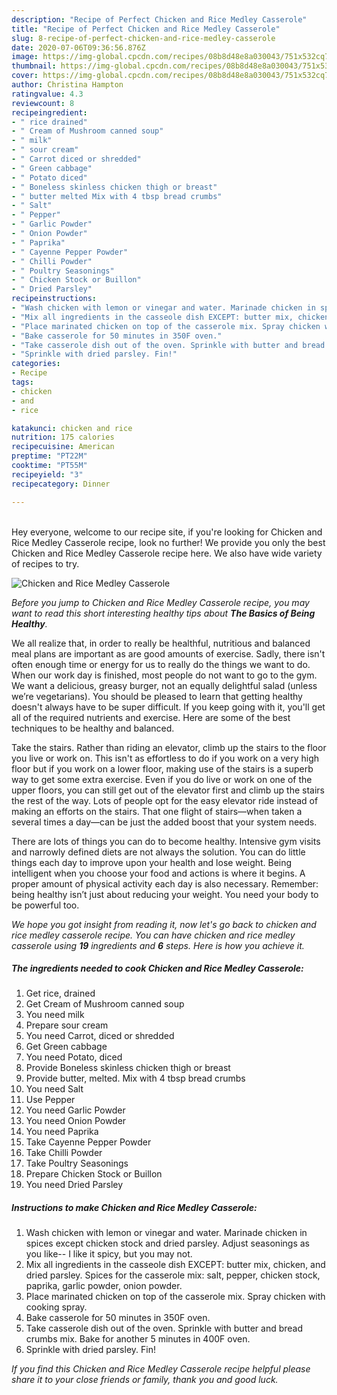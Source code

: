 ```yaml
---
description: "Recipe of Perfect Chicken and Rice Medley Casserole"
title: "Recipe of Perfect Chicken and Rice Medley Casserole"
slug: 8-recipe-of-perfect-chicken-and-rice-medley-casserole
date: 2020-07-06T09:36:56.876Z
image: https://img-global.cpcdn.com/recipes/08b8d48e8a030043/751x532cq70/chicken-and-rice-medley-casserole-recipe-main-photo.jpg
thumbnail: https://img-global.cpcdn.com/recipes/08b8d48e8a030043/751x532cq70/chicken-and-rice-medley-casserole-recipe-main-photo.jpg
cover: https://img-global.cpcdn.com/recipes/08b8d48e8a030043/751x532cq70/chicken-and-rice-medley-casserole-recipe-main-photo.jpg
author: Christina Hampton
ratingvalue: 4.3
reviewcount: 8
recipeingredient:
- " rice drained"
- " Cream of Mushroom canned soup"
- " milk"
- " sour cream"
- " Carrot diced or shredded"
- " Green cabbage"
- " Potato diced"
- " Boneless skinless chicken thigh or breast"
- " butter melted Mix with 4 tbsp bread crumbs"
- " Salt"
- " Pepper"
- " Garlic Powder"
- " Onion Powder"
- " Paprika"
- " Cayenne Pepper Powder"
- " Chilli Powder"
- " Poultry Seasonings"
- " Chicken Stock or Buillon"
- " Dried Parsley"
recipeinstructions:
- "Wash chicken with lemon or vinegar and water. Marinade chicken in spices except chicken stock and dried parsley. Adjust seasonings as you like-- I like it spicy, but you may not."
- "Mix all ingredients in the casseole dish EXCEPT: butter mix, chicken, and dried parsley. Spices for the casserole mix: salt, pepper, chicken stock, paprika, garlic powder, onion powder."
- "Place marinated chicken on top of the casserole mix. Spray chicken with cooking spray."
- "Bake casserole for 50 minutes in 350F oven."
- "Take casserole dish out of the oven. Sprinkle with butter and bread crumbs mix. Bake for another 5 minutes in 400F oven."
- "Sprinkle with dried parsley. Fin!"
categories:
- Recipe
tags:
- chicken
- and
- rice

katakunci: chicken and rice 
nutrition: 175 calories
recipecuisine: American
preptime: "PT22M"
cooktime: "PT55M"
recipeyield: "3"
recipecategory: Dinner

---
```

<br>
Hey everyone, welcome to our recipe site, if you're looking for Chicken and Rice Medley Casserole recipe, look no further! We provide you only the best Chicken and Rice Medley Casserole recipe here. We also have wide variety of recipes to try.
<br>


![Chicken and Rice Medley Casserole](https://img-global.cpcdn.com/recipes/08b8d48e8a030043/751x532cq70/chicken-and-rice-medley-casserole-recipe-main-photo.jpg)

<i>Before you jump to Chicken and Rice Medley Casserole recipe, you may want to read this short interesting healthy tips about <strong>The Basics of Being Healthy</strong>.</i>

We all realize that, in order to really be healthful, nutritious and balanced meal plans are important as are good amounts of exercise. Sadly, there isn't often enough time or energy for us to really do the things we want to do. When our work day is finished, most people do not want to go to the gym. We want a delicious, greasy burger, not an equally delightful salad (unless we’re vegetarians). You should be pleased to learn that getting healthy doesn't always have to be super difficult. If you keep going with it, you'll get all of the required nutrients and exercise. Here are some of the best techniques to be healthy and balanced.

Take the stairs. Rather than riding an elevator, climb up the stairs to the floor you live or work on. This isn't as effortless to do if you work on a very high floor but if you work on a lower floor, making use of the stairs is a superb way to get some extra exercise. Even if you do live or work on one of the upper floors, you can still get out of the elevator first and climb up the stairs the rest of the way. Lots of people opt for the easy elevator ride instead of making an efforts on the stairs. That one flight of stairs—when taken a several times a day—can be just the added boost that your system needs. 

There are lots of things you can do to become healthy. Intensive gym visits and narrowly defined diets are not always the solution. You can do little things each day to improve upon your health and lose weight. Being intelligent when you choose your food and actions is where it begins. A proper amount of physical activity each day is also necessary. Remember: being healthy isn’t just about reducing your weight. You need your body to be powerful too. 


<i>We hope you got insight from reading it, now let's go back to chicken and rice medley casserole recipe. You can have chicken and rice medley casserole using <strong>19</strong> ingredients and <strong>6</strong> steps. Here is how you achieve it.
</i>

##### The ingredients needed to cook Chicken and Rice Medley Casserole:

1. Get  rice, drained
1. Get  Cream of Mushroom canned soup
1. You need  milk
1. Prepare  sour cream
1. You need  Carrot, diced or shredded
1. Get  Green cabbage
1. You need  Potato, diced
1. Provide  Boneless skinless chicken thigh or breast
1. Provide  butter, melted. Mix with 4 tbsp bread crumbs
1. You need  Salt
1. Use  Pepper
1. You need  Garlic Powder
1. You need  Onion Powder
1. You need  Paprika
1. Take  Cayenne Pepper Powder
1. Take  Chilli Powder
1. Take  Poultry Seasonings
1. Prepare  Chicken Stock or Buillon
1. You need  Dried Parsley


##### Instructions to make Chicken and Rice Medley Casserole:

1. Wash chicken with lemon or vinegar and water. Marinade chicken in spices except chicken stock and dried parsley. Adjust seasonings as you like-- I like it spicy, but you may not.
1. Mix all ingredients in the casseole dish EXCEPT: butter mix, chicken, and dried parsley. Spices for the casserole mix: salt, pepper, chicken stock, paprika, garlic powder, onion powder.
1. Place marinated chicken on top of the casserole mix. Spray chicken with cooking spray.
1. Bake casserole for 50 minutes in 350F oven.
1. Take casserole dish out of the oven. Sprinkle with butter and bread crumbs mix. Bake for another 5 minutes in 400F oven.
1. Sprinkle with dried parsley. Fin!


<i>If you find this Chicken and Rice Medley Casserole recipe helpful please share it to your close friends or family, thank you and good luck.</i>
